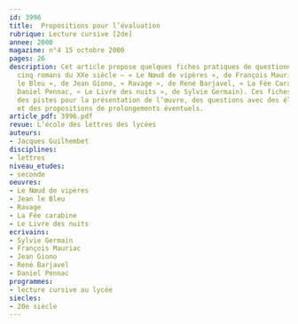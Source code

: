 ```yaml
---
id: 3996
title:  Propositions pour l’évaluation
rubrique: Lecture cursive [2de]
annee: 2000
magazine: n°4 15 octobre 2000
pages: 26
description: Cet article propose quelques fiches pratiques de questionnaires sur
  cinq romans du XXe siècle – « Le Nœud de vipères », de François Mauriac, « Jean
  le Bleu », de Jean Giono, « Ravage », de René Barjavel, « La Fée Carabine », de
  Daniel Pennac, « Le Livre des nuits », de Sylvie Germain). Ces fiches comprennent
  des pistes pour la présentation de l’œuvre, des questions avec des éléments de réponse
  et des propositions de prolongements éventuels.
article_pdf: 3996.pdf
revue: L’école des lettres des lycées
auteurs:
- Jacques Guilhembet
disciplines:
- lettres
niveau_etudes:
- seconde
oeuvres:
- Le Nœud de vipères
- Jean le Bleu
- Ravage
- La Fée carabine
- Le Livre des nuits
ecrivains:
- Sylvie Germain
- François Mauriac
- Jean Giono
- René Barjavel
- Daniel Pennac
programmes:
- lecture cursive au lycée
siecles:
- 20e siècle
---
```

